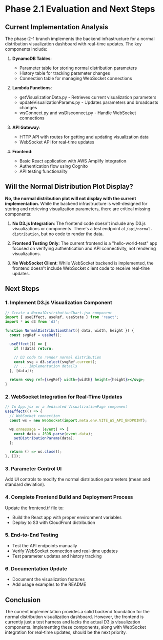 # Phase 2.1 Evaluation and Next Steps

## Current Implementation Analysis

The phase-2-1 branch implements the backend infrastructure for a normal distribution visualization dashboard with real-time updates. The key components include:

1. **DynamoDB Tables**:
   - Parameter table for storing normal distribution parameters
   - History table for tracking parameter changes
   - Connection table for managing WebSocket connections

2. **Lambda Functions**:
   - getVisualizationData.py - Retrieves current visualization parameters
   - updateVisualizationParams.py - Updates parameters and broadcasts changes
   - wsConnect.py and wsDisconnect.py - Handle WebSocket connections

3. **API Gateway**:
   - HTTP API with routes for getting and updating visualization data
   - WebSocket API for real-time updates

4. **Frontend**:
   - Basic React application with AWS Amplify integration
   - Authentication flow using Cognito
   - API testing functionality

## Will the Normal Distribution Plot Display?

**No, the normal distribution plot will not display with the current implementation.** While the backend infrastructure is well-designed for storing and retrieving visualization parameters, there are critical missing components:

1. **No D3.js Integration**: The frontend code doesn't include any D3.js visualizations or components. There's a test endpoint at `/api/normal-distribution`, but no code to render the data.

2. **Frontend Testing Only**: The current frontend is a "hello-world-test" app focused on verifying authentication and API connectivity, not rendering visualizations.

3. **No WebSocket Client**: While WebSocket backend is implemented, the frontend doesn't include WebSocket client code to receive real-time updates.

## Next Steps

### 1. Implement D3.js Visualization Component
```jsx
// Create a NormalDistributionChart.jsx component
import { useEffect, useRef, useState } from 'react';
import * as d3 from 'd3';

function NormalDistributionChart({ data, width, height }) {
  const svgRef = useRef();

  useEffect(() => {
    if (!data) return;

    // D3 code to render normal distribution
    const svg = d3.select(svgRef.current);
    // ... implementation details
  }, [data]);

  return <svg ref={svgRef} width={width} height={height}></svg>;
}
```

### 2. WebSocket Integration for Real-Time Updates
```jsx
// In App.jsx or a dedicated VisualizationPage component
useEffect(() => {
  // WebSocket connection
  const ws = new WebSocket(import.meta.env.VITE_WS_API_ENDPOINT);

  ws.onmessage = (event) => {
    const data = JSON.parse(event.data);
    setDistributionParams(data);
  };

  return () => ws.close();
}, []);
```

### 3. Parameter Control UI
Add UI controls to modify the normal distribution parameters (mean and standard deviation).

### 4. Complete Frontend Build and Deployment Process
Update the frontend.tf file to:
- Build the React app with proper environment variables
- Deploy to S3 with CloudFront distribution

### 5. End-to-End Testing
- Test the API endpoints manually
- Verify WebSocket connection and real-time updates
- Test parameter updates and history tracking

### 6. Documentation Update
- Document the visualization features
- Add usage examples to the README

## Conclusion

The current implementation provides a solid backend foundation for the normal distribution visualization dashboard. However, the frontend is currently just a test harness and lacks the actual D3.js visualization components. Implementing these components, along with WebSocket integration for real-time updates, should be the next priority.
